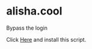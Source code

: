 # alisha.cool
Bypass the login

Click <a href="https://github.com/odflix/alisha.cool/raw/refs/heads/main/script.user.js">Here</a> and install this script.
